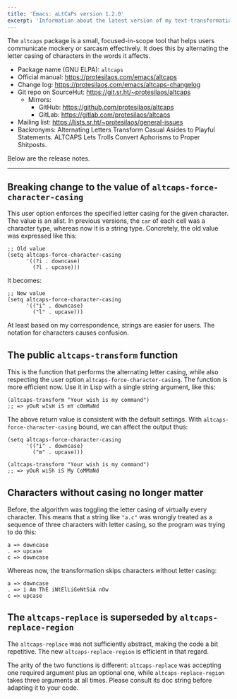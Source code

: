 ```yaml
---
title: 'Emacs: aLtCaPs version 1.2.0'
excerpt: 'Information about the latest version of my text-transformation package for GNU Emacs.  It helps convey sarcasm or mockery.'
---
```


The `altcaps` package is a small, focused-in-scope tool that helps
users communicate mockery or sarcasm effectively.  It does this by
alternating the letter casing of characters in the words it affects.

+ Package name (GNU ELPA): `altcaps`
+ Official manual: <https://protesilaos.com/emacs/altcaps>
+ Change log: <https://protesilaos.com/emacs/altcaps-changelog>
+ Git repo on SourceHut: <https://git.sr.ht/~protesilaos/altcaps>
  - Mirrors:
    + GitHub: <https://github.com/protesilaos/altcaps>
    + GitLab: <https://gitlab.com/protesilaos/altcaps>
+ Mailing list: <https://lists.sr.ht/~protesilaos/general-issues>
+ Backronyms: Alternating Letters Transform Casual Asides to Playful
  Statements.  ALTCAPS Lets Trolls Convert Aphorisms to Proper
  Shitposts.

Below are the release notes.

* * *

## Breaking change to the value of `altcaps-force-character-casing`

This user option enforces the specified letter casing for the given
character.  The value is an alist.  In previous versions, the `car` of
each cell was a character type, whereas now it is a string type.
Concretely, the old value was expressed like this:

```elisp
;; Old value
(setq altcaps-force-character-casing
      '((?i . downcase)
        (?l . upcase)))
```

It becomes:

```elisp
;; New value
(setq altcaps-force-character-casing
      '(("i" . downcase)
        ("l" . upcase)))
```

At least based on my correspondence, strings are easier for users.
The notation for characters causes confusion.


## The public `altcaps-transform` function

This is the function that performs the alternating letter casing, while
also respecting the user option `altcaps-force-character-casing`.  The
function is more efficient now.  Use it in Lisp with a single string
argument, like this:

```elisp
(altcaps-transform "Your wish is my command")
;; => yOuR wIsH iS mY cOmMaNd
```

The above return value is consistent with the default settings.  With
`altcaps-force-character-casing` bound, we can affect the output thus:

```elisp
(setq altcaps-force-character-casing
      '(("i" . downcase)
        ("m" . upcase)))

(altcaps-transform "Your wish is my command")
;; => yOuR wiSh iS My CoMMaNd
```

## Characters without casing no longer matter

Before, the algorithm was toggling the letter casing of virtually
every character.  This means that a string like `"a.c"` was wrongly
treated as a sequence of three characters with letter casing, so the
program was trying to do this:

    a => downcase
    . => upcase
    c => downcase

Whereas now, the transformation skips characters without letter
casing:

    a => downcase
    . => i Am ThE iNtElLiGeNtSiA nOw
    c => upcase


## The `altcaps-replace` is superseded by `altcaps-replace-region`

The `altcaps-replace` was not sufficiently abstract, making the code a
bit repetitive.  The new `altcaps-replace-region` is efficient in that
regard.

The arity of the two functions is different: `altcaps-replace` was
accepting one required argument plus an optional one, while
`altcaps-replace-region` takes three arguments at all times.  Please
consult its doc string before adapting it to your code.
